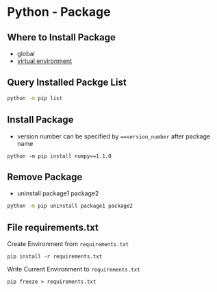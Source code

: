 # Python - Package

## Where to Install Package

- global
- [virtual environment](python-virtual-environment.md)

## Query Installed Packge List

```sh
python -m pip list
```

## Install Package

- version number can be specified by `==version_number` after package name

```shell
python -m pip install numpy==1.1.0
```

## Remove Package

- uninstall package1 package2

```sh
python -m pip uninstall package1 package2
```

## File requirements.txt

Create Environment from `requirements.txt`

```shell
pip install -r requirements.txt
```

Write Current Environment to `requirements.txt`

```shell
pip freeze > requirements.txt
```
